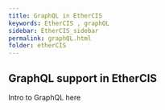 ```yaml
---
title: GraphQL in EtherCIS  
keywords: EtherCIS , graphQL
sidebar: EtherCIS_sidebar
permalink: graphQL.html
folder: etherCIS
---
```


## GraphQL support in EtherCIS

Intro to GraphQL here
